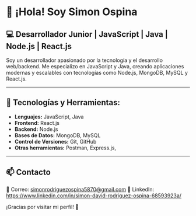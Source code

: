 # 👋 ¡Hola! Soy Simon Ospina

## 💻 Desarrollador Junior | JavaScript | Java | Node.js | React.js

Soy un desarrollador apasionado por la tecnología y el desarrollo web/backend. Me especializo en JavaScript y Java, creando aplicaciones modernas y escalables con tecnologías como Node.js, MongoDB, MySQL y React.js.

---

## 🚀 Tecnologías y Herramientas:

- **Lenguajes:** JavaScript, Java  
- **Frontend:** React.js  
- **Backend:** Node.js  
- **Bases de Datos:** MongoDB, MySQL  
- **Control de Versiones:** Git, GitHub  
- **Otras herramientas:** Postman, Express.js,

---

## 📫 Contacto

📧 Correo: simonrodriguezospina5870@gmail.com
💼 LinkedIn: https://www.linkedin.com/in/simon-david-rodriguez-ospina-68593923a/  

¡Gracias por visitar mi perfil! 🚀  
